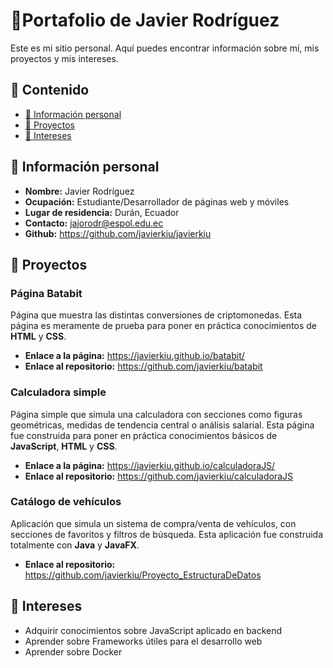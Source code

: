 # 📒Portafolio de Javier Rodríguez
Este es mi sitio personal. Aquí puedes encontrar información sobre mí, mis
proyectos y mis intereses.
## 🔎 Contenido
* [ 📇 Información personal](#información-personal)
* [ 🚀 Proyectos](#proyectos)
* [ 🎯 Intereses](#intereses)
## 📇 Información personal <a name="información-personal"></a>
* **Nombre:** Javier Rodríguez
* **Ocupación:** Estudiante/Desarrollador de páginas web y móviles
* **Lugar de residencia:** Durán, Ecuador
* **Contacto:** jajorodr@espol.edu.ec
* **Github:** https://github.com/javierkiu/javierkiu
## 🚀 Proyectos<a name="proyectos"></a>
### Página Batabit 
Página que muestra las distintas conversiones de criptomonedas. Esta página es meramente de prueba para poner en práctica conocimientos de **HTML** y **CSS**.  
* **Enlace a la página:** https://javierkiu.github.io/batabit/
* **Enlace al repositorio:** https://github.com/javierkiu/batabit
### Calculadora simple
Página simple que simula una calculadora con secciones como figuras geométricas, medidas de tendencia central o análisis salarial. 
Esta página fue construida para poner en práctica conocimientos básicos de **JavaScript**, **HTML** y **CSS**.
* **Enlace a la página:**  https://javierkiu.github.io/calculadoraJS/
* **Enlace al repositorio:** https://github.com/javierkiu/calculadoraJS
### Catálogo de vehículos
Aplicación que simula un sistema de compra/venta de vehículos, con secciones de favoritos y filtros de búsqueda. Esta aplicación fue construida totalmente con **Java** y **JavaFX**.
* **Enlace al repositorio:** https://github.com/javierkiu/Proyecto_EstructuraDeDatos

## 🎯 Intereses<a name="intereses"></a>
* Adquirir conocimientos sobre JavaScript aplicado en backend
* Aprender sobre Frameworks útiles para el desarrollo web
* Aprender sobre Docker

